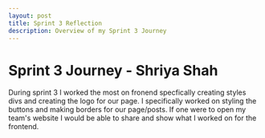 ```yaml
---
layout: post
title: Sprint 3 Reflection
description: Overview of my Sprint 3 Journey
---
```


# Sprint 3 Journey - Shriya Shah
During sprint 3 I worked the most on fronend specfically creating styles divs and creating the logo for our page. I specifically worked on styling the buttons and making borders for our page/posts. If one were to open my team's website I would be able to share and show what I worked on for the frontend. 
